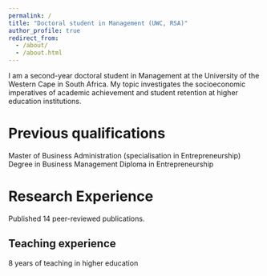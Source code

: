 ```yaml
---
permalink: /
title: "Doctoral student in Management (UWC, RSA)"
author_profile: true
redirect_from: 
  - /about/
  - /about.html
---
```


I am a second-year doctoral student in Management at the University of the Western Cape in South Africa. My topic investigates the socioeconomic imperatives of academic achievement and student retention at higher education institutions. 

Previous qualifications
======
Master of Business Administration (specialisation in Entrepreneurship)
Degree in Business Management
Diploma in Entrepreneurship

Research Experience
======
Published 14 peer-reviewed publications.

Teaching experience
------
8 years of teaching in higher education
